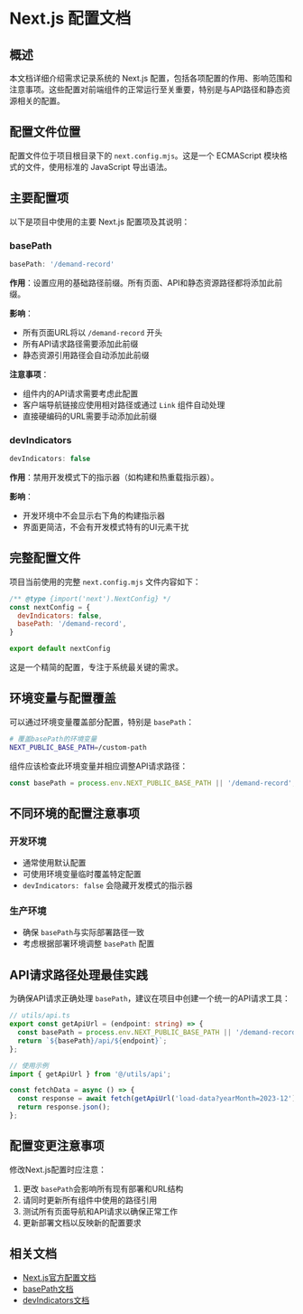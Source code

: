 # Next.js 配置文档

## 概述

本文档详细介绍需求记录系统的 Next.js 配置，包括各项配置的作用、影响范围和注意事项。这些配置对前端组件的正常运行至关重要，特别是与API路径和静态资源相关的配置。

## 配置文件位置

配置文件位于项目根目录下的 `next.config.mjs`。这是一个 ECMAScript 模块格式的文件，使用标准的 JavaScript 导出语法。

## 主要配置项

以下是项目中使用的主要 Next.js 配置项及其说明：

### basePath

```javascript
basePath: '/demand-record'
```

**作用**：设置应用的基础路径前缀。所有页面、API和静态资源路径都将添加此前缀。

**影响**：

- 所有页面URL将以 `/demand-record` 开头
- 所有API请求路径需要添加此前缀
- 静态资源引用路径会自动添加此前缀

**注意事项**：

- 组件内的API请求需要考虑此配置
- 客户端导航链接应使用相对路径或通过 `Link` 组件自动处理
- 直接硬编码的URL需要手动添加此前缀

### devIndicators

```javascript
devIndicators: false
```

**作用**：禁用开发模式下的指示器（如构建和热重载指示器）。

**影响**：

- 开发环境中不会显示右下角的构建指示器
- 界面更简洁，不会有开发模式特有的UI元素干扰

## 完整配置文件

项目当前使用的完整 `next.config.mjs` 文件内容如下：

```javascript
/** @type {import('next').NextConfig} */
const nextConfig = {
  devIndicators: false,
  basePath: '/demand-record',
}

export default nextConfig
```

这是一个精简的配置，专注于系统最关键的需求。

## 环境变量与配置覆盖

可以通过环境变量覆盖部分配置，特别是 `basePath`：

```bash
# 覆盖basePath的环境变量
NEXT_PUBLIC_BASE_PATH=/custom-path
```

组件应该检查此环境变量并相应调整API请求路径：

```javascript
const basePath = process.env.NEXT_PUBLIC_BASE_PATH || '/demand-record';
```

## 不同环境的配置注意事项

### 开发环境

- 通常使用默认配置
- 可使用环境变量临时覆盖特定配置
- `devIndicators: false` 会隐藏开发模式的指示器

### 生产环境

- 确保 `basePath`与实际部署路径一致
- 考虑根据部署环境调整 `basePath` 配置

## API请求路径处理最佳实践

为确保API请求正确处理 `basePath`，建议在项目中创建一个统一的API请求工具：

```typescript
// utils/api.ts
export const getApiUrl = (endpoint: string) => {
  const basePath = process.env.NEXT_PUBLIC_BASE_PATH || '/demand-record';
  return `${basePath}/api/${endpoint}`;
};

// 使用示例
import { getApiUrl } from '@/utils/api';

const fetchData = async () => {
  const response = await fetch(getApiUrl('load-data?yearMonth=2023-12'));
  return response.json();
};
```

## 配置变更注意事项

修改Next.js配置时应注意：

1. 更改 `basePath`会影响所有现有部署和URL结构
2. 请同时更新所有组件中使用的路径引用
3. 测试所有页面导航和API请求以确保正常工作
4. 更新部署文档以反映新的配置要求

## 相关文档

- [Next.js官方配置文档](https://nextjs.org/docs/app/api-reference/next-config-js)
- [basePath文档](https://nextjs.org/docs/app/api-reference/next-config-js/basePath)
- [devIndicators文档](https://nextjs.org/docs/app/api-reference/next-config-js/devIndicators)
